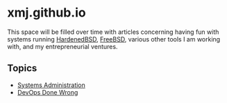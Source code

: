 # xmj.github.io

This space will be filled over time with articles concerning having fun with
systems running [HardenedBSD](https://www.hardenedbsd.org),
[FreeBSD](https://www.freebsd.org), various other tools I am working with,  and
my entrepreneurial ventures.


## Topics

* [Systems Administration](articles/sysadmin/README.md)
* [DevOps Done Wrong](articles/devops_done_wrong/README.md)
